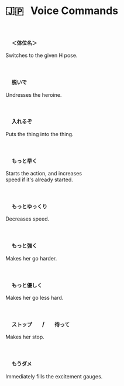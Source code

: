 
# :jp:  Voice Commands

<br>

### `  ＜体位名＞  `

Switches to the given H pose.

<br>

### `  脱いで  `

Undresses the heroine.

<br>

### `  入れるぞ  `

Puts the thing into the thing.

<br>

### `  もっと早く  ` 

Starts the action, and increases <br>
speed if it's already started.

<br>

### `  もっとゆっくり  `

Decreases speed.

<br>

### `  もっと強く  `

Makes her go harder.

<br>

### `  もっと優しく  `

Makes her go less hard.

<br>

### `  ストップ  `  /  `  待って  `

Makes her stop.

<br>

### `  もうダメ  `

Immediately fills the excitement gauges.

<br>

